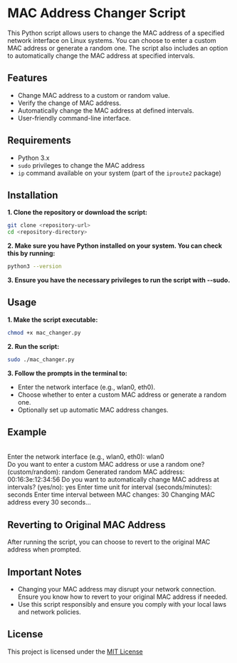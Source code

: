 # MAC Address Changer Script

This Python script allows users to change the MAC address of a specified network interface on Linux systems. You can choose to enter a custom MAC address or generate a random one. The script also includes an option to automatically change the MAC address at specified intervals.

## Features

- Change MAC address to a custom or random value.
- Verify the change of MAC address.
- Automatically change the MAC address at defined intervals.
- User-friendly command-line interface.

## Requirements

- Python 3.x
- `sudo` privileges to change the MAC address
- `ip` command available on your system (part of the `iproute2` package)

## Installation

**1. Clone the repository or download the script:**
``` bash
git clone <repository-url>
cd <repository-directory>
```

**2. Make sure you have Python installed on your system. You can check this by running:**
```bash
python3 --version
```

**3. Ensure you have the necessary privileges to run the script with --sudo.**

## Usage

**1. Make the script executable:**
``` bash
chmod +x mac_changer.py
```

**2. Run the script:**
```bash
sudo ./mac_changer.py
```

**3. Follow the prompts in the terminal to:**

- Enter the network interface (e.g., wlan0, eth0).
- Choose whether to enter a custom MAC address or generate a random one.
- Optionally set up automatic MAC address changes.

## Example

<br>Enter the network interface (e.g., wlan0, eth0): wlan0</br>
Do you want to enter a custom MAC address or use a random one? (custom/random): random
Generated random MAC address: 00:16:3e:12:34:56
Do you want to automatically change MAC address at intervals? (yes/no): yes
Enter time unit for interval (seconds/minutes): seconds
Enter time interval between MAC changes: 30
Changing MAC address every 30 seconds...

## Reverting to Original MAC Address

After running the script, you can choose to revert to the original MAC address when prompted.

## Important Notes

- Changing your MAC address may disrupt your network connection. Ensure you know how to revert to your original MAC address if needed.
- Use this script responsibly and ensure you comply with your local laws and network policies.

## License

This project is licensed under the [MIT License](./LICENSE.md)